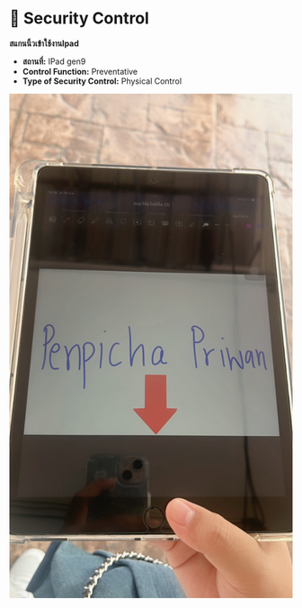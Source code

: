 # 🔗 Security Control

**สแกนนิ้วเข้าใช้งานIpad**
- **สถานที่:** IPad gen9
- **Control Function:** Preventative
- **Type of Security Control:** Physical Control

![pic](img/scan.JPG)

